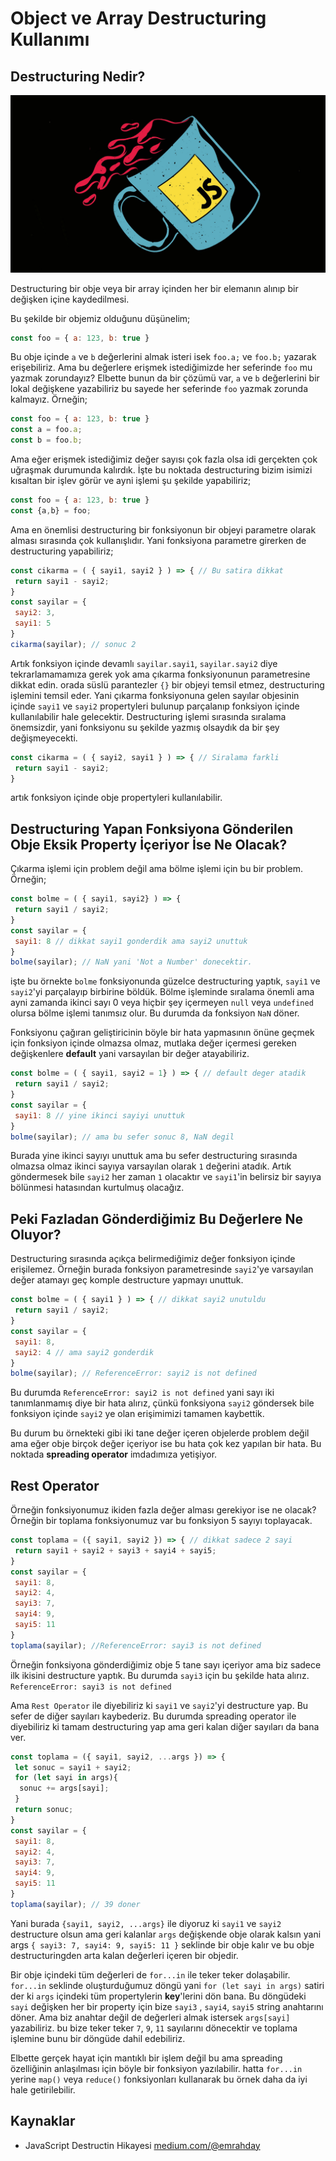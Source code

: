 
# Object ve Array Destructuring Kullanımı

## Destructuring Nedir?

![resimesim](https://raw.githubusercontent.com/Kodluyoruz/taskforce/main/javascript/javascript-temel/object-ve-array-destructuring-kullanimi/figures/js.jpg)

Destructuring bir obje veya bir array içinden her bir elemanın alınıp bir değişken içine kaydedilmesi.

Bu şekilde bir objemiz olduğunu düşünelim;

```javascript
const foo = { a: 123, b: true }
```

Bu obje içinde `a` ve `b` değerlerini almak isteri isek `foo.a;` ve `foo.b;` yazarak erişebiliriz. Ama bu değerlere erişmek istediğimizde her seferinde `foo` mu yazmak zorundayız? Elbette bunun da bir çözümü var, `a` ve `b` değerlerini bir lokal değişkene yazabiliriz bu sayede her seferinde `foo` yazmak zorunda kalmayız. Örneğin;

```javascript
const foo = { a: 123, b: true }
const a = foo.a;
const b = foo.b;
```

Ama eğer erişmek istediğimiz değer sayısı çok fazla olsa idi gerçekten çok uğraşmak durumunda kalırdık. İşte bu noktada destructuring bizim isimizi kısaltan bir işlev görür ve ayni  işlemi şu şekilde yapabiliriz;

```javascript
const foo = { a: 123, b: true }
const {a,b} = foo;
```

Ama en önemlisi destructuring bir fonksiyonun bir objeyi parametre olarak alması sırasında çok kullanışlıdır. Yani fonksiyona parametre girerken de destructuring yapabiliriz;

```javascript
const cikarma = ( { sayi1, sayi2 } ) => { // Bu satira dikkat
 return sayi1 - sayi2;
}
const sayilar = {
 sayi2: 3,
 sayi1: 5
}
cikarma(sayilar); // sonuc 2
```

Artık fonksiyon içinde devamlı `sayilar.sayi1`, `sayilar.sayi2`  diye tekrarlamamamıza gerek yok ama çıkarma fonksiyonunun parametresine dikkat edin. orada süslü parantezler `{}` bir objeyi temsil etmez, destructuring işlemini temsil eder. Yani çıkarma fonksiyonuna gelen sayılar objesinin içinde `sayi1` ve `sayi2` propertyleri bulunup parçalanıp fonksiyon içinde kullanılabilir hale gelecektir. Destructuring işlemi sırasında sıralama önemsizdir, yani fonksiyonu su şekilde yazmış olsaydık da bir şey değişmeyecekti.

```javascript
const cikarma = ( { sayi2, sayi1 } ) => { // Siralama farkli
 return sayi1 - sayi2;
}
```

artık fonksiyon içinde obje propertyleri kullanılabilir.

## Destructuring Yapan Fonksiyona Gönderilen Obje Eksik Property İçeriyor İse Ne Olacak?

Çıkarma işlemi için problem değil ama bölme işlemi için bu bir problem. Örneğin;

```javascript
const bolme = ( { sayi1, sayi2} ) => {
 return sayi1 / sayi2;
}
const sayilar = {
 sayi1: 8 // dikkat sayi1 gonderdik ama sayi2 unuttuk
}
bolme(sayilar); // NaN yani 'Not a Number' donecektir. 
```

işte bu örnekte `bolme` fonksiyonunda güzelce destructuring yaptık, `sayi1` ve `sayi2`'yi parçalayıp birbirine böldük. Bölme işleminde sıralama önemli ama ayni zamanda ikinci sayı 0 veya hiçbir şey içermeyen `null` veya `undefined` olursa bölme işlemi tanımsız olur. Bu durumda da fonksiyon `NaN` döner.

Fonksiyonu çağıran geliştiricinin böyle bir hata yapmasının önüne geçmek için fonksiyon içinde olmazsa olmaz, mutlaka değer içermesi gereken değişkenlere **default** yani varsayılan bir değer atayabiliriz.

```javascript
const bolme = ( { sayi1, sayi2 = 1} ) => { // default deger atadik
 return sayi1 / sayi2;
}
const sayilar = {
 sayi1: 8 // yine ikinci sayiyi unuttuk
}
bolme(sayilar); // ama bu sefer sonuc 8, NaN degil
```

Burada yine ikinci sayıyı unuttuk ama bu sefer destructuring sırasında olmazsa olmaz ikinci sayıya varsayılan olarak `1` değerini atadık. Artık göndermesek bile `sayi2` her zaman `1` olacaktır ve `sayi1`'in belirsiz bir sayıya bölünmesi hatasından kurtulmuş olacağız.

## Peki Fazladan Gönderdiğimiz Bu Değerlere Ne Oluyor?

Destructuring sırasında açıkça belirmediğimiz değer fonksiyon içinde erişilemez. Örneğin burada fonksiyon parametresinde `sayi2`'ye varsayılan değer atamayı geç komple destructure yapmayı unuttuk.

```javascript
const bolme = ( { sayi1 } ) => { // dikkat sayi2 unutuldu
 return sayi1 / sayi2;
}
const sayilar = {
 sayi1: 8,
 sayi2: 4 // ama sayi2 gonderdik
}
bolme(sayilar); // ReferenceError: sayi2 is not defined
```

Bu durumda `ReferenceError: sayi2 is not defined` yani sayı iki tanımlanmamış diye bir hata alırız, çünkü fonksiyona `sayi2` göndersek bile fonksiyon içinde `sayi2` ye olan erişimimizi tamamen kaybettik.

Bu durum bu örnekteki gibi iki tane değer içeren objelerde problem değil ama eğer obje birçok değer içeriyor ise bu hata çok kez yapılan bir hata. Bu noktada **spreading operator** imdadımıza yetişiyor.

## Rest Operator

Örneğin fonksiyonumuz ikiden fazla değer alması gerekiyor ise ne olacak? Örneğin bir toplama fonksiyonumuz var bu fonksiyon 5 sayıyı toplayacak.

```javascript
const toplama = ({ sayi1, sayi2 }) => { // dikkat sadece 2 sayi
 return sayi1 + sayi2 + sayi3 + sayi4 + sayi5;
}
const sayilar = {
 sayi1: 8,
 sayi2: 4,
 sayi3: 7,
 sayi4: 9,
 sayi5: 11
}
toplama(sayilar); //ReferenceError: sayi3 is not defined
```

Örneğin fonksiyona gönderdiğimiz obje 5 tane sayı içeriyor ama biz sadece ilk ikisini destructure yaptık. Bu durumda `sayi3` için bu şekilde hata alırız.  `ReferenceError: sayi3 is not defined`

Ama `Rest Operator` ile diyebiliriz ki `sayi1` ve `sayi2`'yi destructure yap. Bu sefer de diğer sayıları kaybederiz. Bu durumda spreading operator ile diyebiliriz ki tamam destructuring yap ama geri kalan diğer sayıları da bana ver.

```javascript
const toplama = ({ sayi1, sayi2, ...args }) => {
 let sonuc = sayi1 + sayi2;
 for (let sayi in args){
  sonuc += args[sayi];
 }
 return sonuc;
}
const sayilar = {
 sayi1: 8,
 sayi2: 4,
 sayi3: 7,
 sayi4: 9,
 sayi5: 11
}
toplama(sayilar); // 39 doner
```

Yani burada `{sayi1, sayi2, ...args}` ile diyoruz ki `sayi1` ve `sayi2` destructure olsun ama geri kalanlar `args` değişkende obje olarak kalsın yani args `{ sayi3: 7, sayi4: 9, sayi5: 11 }` seklinde bir obje kalır ve bu obje destructuringden arta kalan değerleri içeren bir objedir.

Bir obje içindeki tüm değerleri de `for...in` ile teker teker dolaşabilir. `for...in` seklinde oluşturduğumuz döngü yani `for (let sayi in args)` satiri der ki `args` içindeki tüm propertylerin **key**'lerini dön bana. Bu döngüdeki `sayi` değişken her bir property için bize `sayi3` , `sayi4`, `sayi5` string anahtarını döner. Ama biz anahtar değil de değerleri almak istersek `args[sayi]` yazabiliriz. bu bize teker teker `7`, `9`, `11` sayılarını dönecektir ve toplama işlemine bunu bir döngüde dahil edebiliriz.

Elbette gerçek hayat için mantıklı bir işlem değil bu ama spreading özelliğinin anlaşılması için böyle bir fonksiyon yazılabilir. hatta `for...in` yerine `map()` veya `reduce()` fonksiyonları kullanarak bu örnek daha da iyi hale getirilebilir.

## Kaynaklar

- JavaScript Destructin Hikayesi  [medium.com/@emrahday](https://medium.com/@emrahday/javascriptde-destructuring-hikayesi-bf5884ed1fa5)
